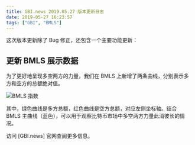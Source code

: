 ```yaml
---
title: GBI.news 2019.05.27 版本更新日志
date: 2019-05-27 16:23:57
tags: ["GBI", "BMLS"]
---
```


这次版本更新除了 Bug 修正，还包含一个主要功能更新：

## 更新 BMLS 展示数据

为了更好地呈现多空两方的力量，我们在 BMLS 上新增了两条曲线，分别表示多方和空方的总额绝对值。

![BMLS 指数](/2019-05-27-update/bmls.png)

其中，绿色曲线是多方总额，红色曲线是空方总额，对应左侧坐标轴。结合 BMLS 主曲线（蓝色），可以用于观察比特币市场中多空两方力量此消彼长的情况。

访问 [GBI.news] 官网查阅更多信息。
